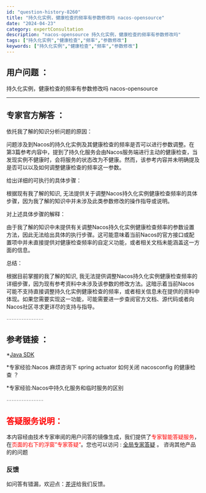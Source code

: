 ```yaml
---
id: "question-history-8260"
title: "持久化实例，健康检查的频率有参数修改吗 nacos-opensource"
date: "2024-04-23"
category: expertConsultation
description: "nacos-opensource 持久化实例，健康检查的频率有参数修改吗"
tags: ["持久化实例","健康检查","频率","参数修改"]
keywords: ["持久化实例","健康检查","频率","参数修改"]
---
```


## 用户问题 ： 
 持久化实例，健康检查的频率有参数修改吗 nacos-opensource 

---------------
## 专家官方解答 ：

依托我了解的知识分析问题的原因：

问题涉及到Nacos的持久化实例及其健康检查的频率是否可以进行参数调整。在第3篇参考内容中，提到了持久化服务会由Nacos服务端进行主动的健康检查，当发现实例不健康时，会将服务的状态改为不健康。然而，该参考内容并未明确提及是否可以以及如何调整健康检查的频率这一参数。

给出详细的可执行的具体步骤：

根据现有我了解的知识, 无法提供关于调整Nacos持久化实例健康检查频率的具体步骤，因为我了解的知识中并未涉及此类参数修改的操作指导或说明。

对上述具体步骤的解释：

由于我了解的知识中未提供有关调整Nacos持久化实例健康检查频率的参数设置方法，因此无法给出具体的执行步骤。这可能意味着当前Nacos的官方接口或配置项中并未直接提供对健康检查频率的自定义功能，或者相关文档未能涵盖这一方面的信息。

总结：

根据目前掌握的我了解的知识, 我无法提供调整Nacos持久化实例健康检查频率的详细步骤，因为现有参考资料中未涉及该参数的修改方法。这暗示着当前Nacos可能不支持直接调整持久化实例健康检查的频率，或者相关信息未在提供的资料中体现。如果您需要实现这一功能，可能需要进一步查阅官方文档、源代码或者向Nacos社区寻求更详尽的支持与指导。


<font color="#949494">---------------</font> 


## 参考链接 ：

*[Java SDK](https://nacos.io/docs/latest/guide/user/sdk)
 
 *专家经验:Nacos 麻烦咨询下 spring actuator 如何关闭 nacosconfig 的健康检查 ？ 
 
 *专家经验:Nacos中持久化服务和临时服务的区别 


 <font color="#949494">---------------</font> 
 


## <font color="#FF0000">答疑服务说明：</font> 

本内容经由技术专家审阅的用户问答的镜像生成，我们提供了<font color="#FF0000">专家智能答疑服务</font>，在<font color="#FF0000">页面的右下的浮窗”专家答疑“</font>。您也可以访问 : [全局专家答疑](https://opensource.alibaba.com/chatBot) 。 咨询其他产品的的问题

### 反馈
如问答有错漏，欢迎点：[差评](https://ai.nacos.io/user/feedbackByEnhancerGradePOJOID?enhancerGradePOJOId=11572)给我们反馈。
